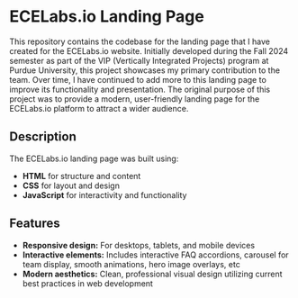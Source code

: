 # ECELabs.io Landing Page

This repository contains the codebase for the landing page that I have created for the ECELabs.io website. 
Initially developed during the Fall 2024 semester as part of the VIP (Vertically Integrated Projects) program at Purdue University, this project showcases my primary contribution to the team. 
Over time, I have continued to add more to this landing page to improve its functionality and presentation.
The original purpose of this project was to provide a modern, user-friendly landing page for the ECELabs.io platform to attract a wider audience.

## Description

The ECELabs.io landing page was built using:  
- **HTML** for structure and content  
- **CSS** for layout and design  
- **JavaScript** for interactivity and functionality

## Features
- **Responsive design:** For desktops, tablets, and mobile devices
- **Interactive elements:**  Includes interactive FAQ accordions,  carousel for team display, smooth animations, hero image overlays, etc
- **Modern aesthetics:** Clean, professional visual design utilizing current best practices in web development
